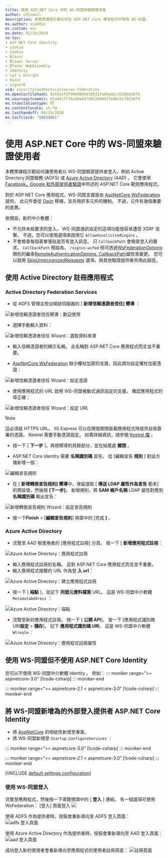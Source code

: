 ```yaml
---
title: 使用 ASP.NET Core 中的 WS-同盟來驗證使用者
author: chlowell
description: 本教學課程示範如何在 ASP.NET Core 應用程式中使用 WS-同盟。
ms.author: scaddie
ms.custom: mvc
ms.date: 01/16/2019
no-loc:
- ASP.NET Core Identity
- cookie
- Cookie
- Blazor
- Blazor Server
- Blazor WebAssembly
- Identity
- Let's Encrypt
- Razor
- SignalR
uid: security/authentication/ws-federation
ms.openlocfilehash: 8a593efd799e900483d0337a06e02c3558b63bfb
ms.sourcegitcommit: 65add17f74a29a647d812b04517e46cbc78258f9
ms.translationtype: MT
ms.contentlocale: zh-TW
ms.lasthandoff: 08/19/2020
ms.locfileid: "88634081"
---
```

# <a name="authenticate-users-with-ws-federation-in-aspnet-core"></a>使用 ASP.NET Core 中的 WS-同盟來驗證使用者

本教學課程示範如何讓使用者以 WS-同盟驗證提供者登入，例如 Active Directory 同盟服務 (ADFS) 或 [Azure Active Directory](/azure/active-directory/) (AAD) 。 它會使用 [Facebook、Google 和外部提供者驗證](xref:security/authentication/social/index)中所述的 ASP.NET Core 範例應用程式。

對於 ASP.NET Core 應用程式，WS-同盟支援是由 [AspNetCore WsFederation](https://www.nuget.org/packages/Microsoft.AspNetCore.Authentication.WsFederation)提供。 此元件會從 [Owin](https://www.nuget.org/packages/Microsoft.Owin.Security.WsFederation) 移植，並共用許多元件的機制。 不過，元件有幾個重要的差異。

依預設，新的中介軟體：

* 不允許未經要求的登入。 WS-同盟通訊協定的這項功能很容易遭受 XSRF 攻擊。 不過，您可以使用選項來啟用它 `AllowUnsolicitedLogins` 。
* 不會檢查每個表單張貼是否有登入訊息。 只 `CallbackPath` 會檢查登入的要求。 `CallbackPath` 預設為， `/signin-wsfed` 但可透過[WsFederationOptions](/dotnet/api/microsoft.aspnetcore.authentication.wsfederation.wsfederationoptions)類別的繼承[RemoteAuthenticationOptions. CallbackPath](/dotnet/api/microsoft.aspnetcore.authentication.remoteauthenticationoptions.callbackpath)屬性來變更。 您可以啟用 [SkipUnrecognizedRequests](/dotnet/api/microsoft.aspnetcore.authentication.wsfederation.wsfederationoptions.skipunrecognizedrequests) 選項，與其他驗證提供者共用此路徑。

## <a name="register-the-app-with-active-directory"></a>使用 Active Directory 註冊應用程式

### <a name="active-directory-federation-services"></a>Active Directory Federation Services

* 從 ADFS 管理主控台開啟伺服器的 [ **新增信賴憑證者信任] 嚮導** ：

![新增信賴憑證者信任嚮導：歡迎使用](ws-federation/_static/AdfsAddTrust.png)

* 選擇手動輸入資料：

![新增信賴憑證者信任 Wizard：選取資料來源](ws-federation/_static/AdfsSelectDataSource.png)

* 輸入信賴憑證者的顯示名稱。 此名稱對 ASP.NET Core 應用程式而言並不重要。

* [AspNetCore WsFederation](https://www.nuget.org/packages/Microsoft.AspNetCore.Authentication.WsFederation) 缺少權杖加密的支援，因此請勿設定權杖加密憑證：

![新增信賴憑證者信任 Wizard：設定憑證](ws-federation/_static/AdfsConfigureCert.png)

* 使用應用程式的 URL 啟用 WS-同盟被動式通訊協定的支援。 確認應用程式的埠正確：

![新增信賴憑證者信任 Wizard：設定 URL](ws-federation/_static/AdfsConfigureUrl.png)

> [!NOTE]
> 這必須是 HTTPS URL。 IIS Express 可以在開發期間裝載應用程式時提供自我簽署的憑證。 Kestrel 需要手動憑證設定。 如需詳細資訊，請參閱 [Kestrel 檔](xref:fundamentals/servers/kestrel) 。

* 按一下 [ **下一步** ]，再按嚮導的其餘部分，並在結尾處 **關閉** 。

* ASP.NET Core Identity 需要 **名稱識別碼** 宣告。 從 [編輯宣告 **規則** ] 對話方塊新增一個：

![編輯宣告規則](ws-federation/_static/EditClaimRules.png)

* 在 [ **新增轉換宣告規則] 嚮導**中，保留選取 [ **傳送 LDAP 屬性作為宣告** 範本] 的預設值，然後按 **[下一步]**。 新增規則，將 **SAM 帳戶名稱** LDAP 屬性對應到 **名稱識別碼** 輸出宣告：

![新增轉換宣告規則 Wizard：設定宣告規則](ws-federation/_static/AddTransformClaimRule.png)

* 按一下**Finish**  >  [**編輯宣告規則**] 視窗中的 [完成 **]** 。

### <a name="azure-active-directory"></a>Azure Active Directory

* 流覽至 AAD 租使用者的 [應用程式註冊] 分頁。 按一下 [ **新增應用程式註冊**：

![Azure Active Directory：應用程式註冊](ws-federation/_static/AadNewAppRegistration.png)

* 輸入應用程式註冊的名稱。 這對 ASP.NET Core 應用程式而言並不重要。
* 輸入應用程式接聽的 URL 作為登 **入 url**：

![Azure Active Directory：建立應用程式註冊](ws-federation/_static/AadCreateAppRegistration.png)

* 按一下 [ **端點** ]，並記下 **同盟元資料檔案** URL。 這是 WS-同盟中介軟體 `MetadataAddress` ：

![Azure Active Directory：端點](ws-federation/_static/AadFederationMetadataDocument.png)

* 流覽至新的應用程式註冊。 按一下 [ **公開 API**]。 按一下 [應用程式識別碼 URI**設定**  >  **儲存**]。 記下  **應用程式識別碼 URI**。 這是 WS-同盟中介軟體 `Wtrealm` ：

![Azure Active Directory：應用程式註冊屬性](ws-federation/_static/AadAppIdUri.png)

## <a name="use-ws-federation-without-no-locaspnet-core-identity"></a>使用 WS-同盟但不使用 ASP.NET Core Identity

您可以不使用 WS-同盟中介軟體 Identity 。 例如：
::: moniker range=">= aspnetcore-3.0"
[!code-csharp[](ws-federation/samples/StartupNon31.cs?name=snippet)]
::: moniker-end

::: moniker range=">= aspnetcore-2.1 < aspnetcore-3.0"
[!code-csharp[](ws-federation/samples/StartupNon21.cs?name=snippet)]
::: moniker-end

## <a name="add-ws-federation-as-an-external-login-provider-for-no-locaspnet-core-identity"></a>將 WS-同盟新增為的外部登入提供者 ASP.NET Core Identity

* 將 [AspNetCore](https://www.nuget.org/packages/Microsoft.AspNetCore.Authentication.WsFederation) 的相依性新增至專案。
* 將 WS-同盟新增至 `Startup.ConfigureServices` ：

::: moniker range=">= aspnetcore-3.0"
[!code-csharp[](ws-federation/samples/Startup31.cs?name=snippet)]
::: moniker-end

::: moniker range=">= aspnetcore-2.1 < aspnetcore-3.0"
[!code-csharp[](ws-federation/samples/Startup21.cs?name=snippet)]
::: moniker-end

[!INCLUDE [default settings configuration](social/includes/default-settings.md)]

### <a name="log-in-with-ws-federation"></a>使用 WS-同盟登入

流覽至應用程式，然後按一下導覽標頭中的 [ **登入** ] 連結。 有一個選項可使用 WsFederation： [登入] 頁面登入 ![](ws-federation/_static/WsFederationButton.png)

使用 ADFS 作為提供者時，按鈕會重新導向至 ADFS 登入頁面： ![ adfs 登入頁面](ws-federation/_static/AdfsLoginPage.png)

使用 Azure Active Directory 作為提供者時，按鈕會重新導向至 AAD 登入頁面： ![ aad 登入頁面](ws-federation/_static/AadSignIn.png)

成功登入新的使用者會重新導向至應用程式的使用者註冊頁面： ![ 註冊頁面](ws-federation/_static/Register.png)
